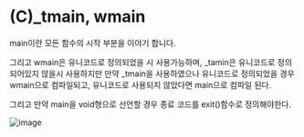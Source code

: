 # (C)_tmain, wmain

main이란 모든 함수의 시작 부분을 이야기 합니다. 

그리고 wmain은 유니코드로 정의되었을 시 사용가능하며, _tamin은 유니코드로 정의되어있지 않을시 사용하지만 만약 _tmain을 사용하였으나 유니코드로 정의되었을 경우 wmain으로 컴파일되고, 유니코드로 사용되지 않았다면 main으로 컴파일 된다.

그리고 만약 main을 void형으로 선언할 경우 종료 코드를 exit()함수로 정의해야한다.

![image](https://user-images.githubusercontent.com/59428479/127849228-4d7bbf0e-54f2-412d-b181-a411982d2f0d.png)
